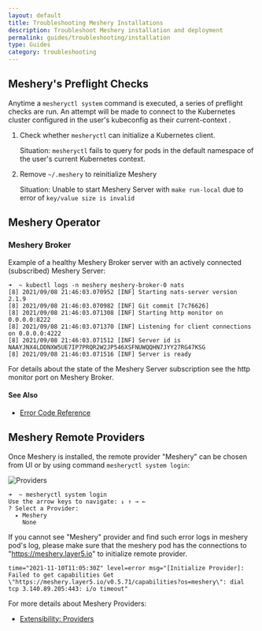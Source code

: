 ```yaml
---
layout: default
title: Troubleshooting Meshery Installations
description: Troubleshoot Meshery installation and deployment
permalink: guides/troubleshooting/installation
type: Guides
category: troubleshooting
---
```


## Meshery's Preflight Checks

Anytime a `mesheryctl system` command is executed, a series of preflight checks are run. An attempt will be made to connect to the Kubernetes cluster configured in the user's kubeconfig as their current-context .

1. Check whether `mesheryctl` can initialize a Kubernetes client.

    Situation: `mesheryctl` fails to query for pods in the default namespace of the user's current Kubernetes context.

2. Remove `~/.meshery` to reinitialize Meshery

    Situation: Unable to start Meshery Server with `make run-local` due to error of `key/value size is invalid`

## Meshery Operator

### Meshery Broker
Example of a healthy Meshery Broker server with an actively connected (subscribed) Meshery Server:

```
➜  ~ kubectl logs -n meshery meshery-broker-0 nats
[8] 2021/09/08 21:46:03.070952 [INF] Starting nats-server version 2.1.9
[8] 2021/09/08 21:46:03.070982 [INF] Git commit [7c76626]
[8] 2021/09/08 21:46:03.071308 [INF] Starting http monitor on 0.0.0.0:8222
[8] 2021/09/08 21:46:03.071370 [INF] Listening for client connections on 0.0.0.0:4222
[8] 2021/09/08 21:46:03.071512 [INF] Server id is NAAYJNX4LDDNXW5UE7IP7PRQR2W2JP546XSFNUWQQHN7JYY27RG47KSG
[8] 2021/09/08 21:46:03.071516 [INF] Server is ready
```
For details about the state of the Meshery Server subscription see the http monitor port on Meshery Broker.

#### See Also

- [Error Code Reference](/reference/error-codes)

## Meshery Remote Providers

Once Meshery is installed, the remote provider "Meshery" can be chosen from UI or by using command `mesheryctl system login`:

![Providers](/assets/img/providers/provider_screenshot.png)

```
➜  ~ mesheryctl system login
Use the arrow keys to navigate: ↓ ↑ → ←
? Select a Provider:
  ▸ Meshery
    None
```

If you cannot see "Meshery" provider and find such error logs in meshery pod's log, please make sure that the meshery pod has the connections to "https://meshery.layer5.io" to initialize remote provider.

```
time="2021-11-10T11:05:30Z" level=error msg="[Initialize Provider]: Failed to get capabilities Get \"https://meshery.layer5.io/v0.5.71/capabilities?os=meshery\": dial tcp 3.140.89.205:443: i/o timeout"
```

For more details about Meshery Providers: 
- [Extensibility: Providers](/extensibility/providers)